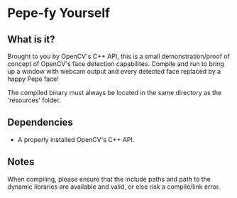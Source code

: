 # Pepe-fy Yourself


## What is it?
Brought to you by OpenCV's C++ API, this is a small demonstration/proof of concept of OpenCV's face detection capabilites. Compile and run to bring up a window with webcam output and every detected face replaced by a happy Pepe face!

The compiled binary must always be located in the same directory as the 'resources' folder.

## Dependencies
- A properly installed OpenCV's C++ API.

## Notes
When compiling, please ensure that the include paths and path to the dynamic libraries are available and valid, or else risk a compile/link error.
